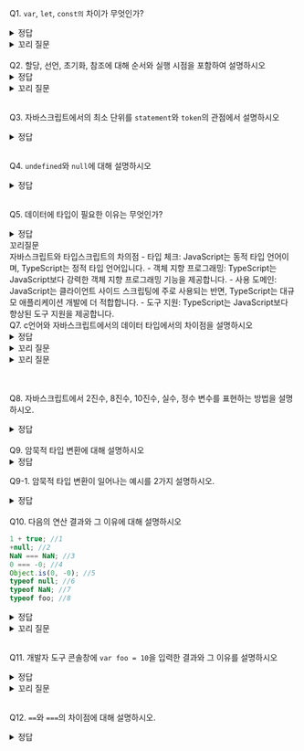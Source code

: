 Q1. `var`, `let`, `const의` 차이가 무엇인가?

<details>
<summary>정답</summary>

-   `var`: 함수 스코프를 가짐, 재선언&재할당 가능, 호이스팅에 영향을 받음<br>
-   `let`: 블록 스코프를 가짐, 재선언 불가, 재할당 가능<br>
-   `const` 블록 스코프를 가짐, 반드시 선언과 동시에 초기화를 해야 함, 재선언&재할당 불가능<br>
</details>
<details>
<summary>꼬리 질문</summary> 
&nbsp;&nbsp;Q1-1. 호이스팅에 관해 설명하시오
<details>
<summary>정답</summary>

> "인터프리터가 변수와 함수의 메모리 공간을 선언 전에 미리 할당하는 것" —— by [mdn](https://developer.mozilla.org/ko/docs/Glossary/Hoisting).

-   JavaScript가 컴파일 과정에서 모든 스코프를 탐색하며 변수에 대한 선언과 초기화를 분리하여 선언에 대한 메모리부터 할당하는 것 (선언만 코드의 최상단으로 옮기는 것과 비슷한 효과)<br>
-   호이스팅의 대상은 선언만, 초기화는 호이스팅되지 않음.
-   호이스팅 시 `var`는 `undefined`로 초기화, `let`/`const`는 초기화하지 않음

    -   따라서 var과 함수는 선언 전 사용 가능, `let`/`const`/`class`는 불가능<br>
    -   `let`/`const`에서 호이스팅된 부분과 실제 선언부 사이에서, 변수가 존재는 하지만 초기화되지 않은 부분을 TDZ(Temporal Dead Zone) 라고 함(이 때 변수 사용하면 `ReferenceError` 발생)
    -   `var`만 호이스팅의 대상인 것처럼 보일 수 있으나 `let`/`const`도 호이스팅 대상임
    </details>
    &nbsp;&nbsp;Q1-2. `var`를 사용함으로써 일어날 수 있는 문제에 대해 설명하시오
      <details>
      <summary>정답</summary>

    -   함수 스코프를 가지고 있기 때문에 의도치 않은 전역적 동작이 발생할 수 있다(스코프 관리가 어렵다)
    -   호이스팅으로 인해 변수 선언이 스코프 상단으로 옮겨지기 때문에 의도치 않은 동작이 발생할 수 있다
    -   재선언과 재할당이 가능하기 때문에 개발자가 의도하지 않은 변수의 재할당이 발생할 수 있다
      </details>
    </details>
    <br>
    Q2. 할당, 선언, 초기화, 참조에 대해 순서와 실행 시점을 포함하여 설명하시오
    <details>
    <summary>정답</summary>

-   선언: 메모리 공간을 할당받고 변수 이름과 메모리 주소를 연결하는 것, 자바스크립트 엔진이 런타임 이전에 소스코드를 평가할 때 실행됨(=호이스팅)
-   초기화(정의): 값을 저장할 메모리 공간을 할당받고 암묵적으로 `undefined`를 할당하는 것, 자바스크립트에서는 변수를 선언할 때 선언 단계화 초기화 단계가 같이 일어남
    -   정확히는 자바스크립트에서 변수의 선언 = 선언 단계(변수 이름을 등록해 자바스크립트 엔진에 변수의 존재를 알리는 것) + 초기화 단계, 자바스크립트에서는 변수를 선언하면 암묵적으로 정의가 이루어지기 때문에 구분이 모호함
-   할당: 만들어진 변수에 값을 대입하는 것, 런타임에 실행됨
-   참조: 런타임에 코드가 한 줄씩 실행되면서 변수나 함수에 접근하는 것, 런타임 시점
</details>
<details>
<summary>꼬리 질문</summary> 
&nbsp;&nbsp;Q2-1. 변수에 값을 재할당할 때 일어나는 일을 설명하시오
<details>
<summary>정답</summary>

&nbsp;&nbsp;&nbsp;&nbsp;새로운 메모리 공간을 할당받고 변수가 참조하던 메모리 주소값을 업데이트한다. 이전 메모리 주소에 있던 값은 참조하는 변수가 없으면 가비지콜렉터에 의해 메모리에서 해제된다.<br>
&nbsp;&nbsp;&nbsp;&nbsp;※`var`로 선언한 변수는 선언과 동시에 초기화되기 때문에 처음 할당하는 것도 사실 재할당이다

</details>
</details>
<br>

Q3. 자바스크립트에서의 최소 단위를 `statement`와 `token`의 관점에서 설명하시오

<details>
<summary>정답</summary>

-   `statement`: 자바스크립트에서 실행 가능한 최소 코드 단위. 보통 세미콜론(;)으로 끝나고 실행될 때 어떤 작업을 수행함
    ex. 변수 선언, 할당, 조건문, 반복문
-   `token`: 소스 코드에서 의미를 가지는 최소 단위. 자바스크립트 엔진은 코드를 분석할 때 토큰 단위로 분리하고, 이를 기반으로 파싱하여 문법적인 구조를 이해함
ex. 키워드, 식별자, 연산자
</details>
<br>

Q4. `undefined`와 `null`에 대해 설명하시오

<details>
<summary>정답</summary>

-   `undefined`: 타입이자 값. 자바스크립트 엔진이 변수를 초기화할 때 사용하는 값으로, 개발자가 할당하는 것은 지양
-   `null`: 타입이자 값. 변수에 값이 없다는 것을 의도적으로 명시할 때(이전에 참조하던 값을 더 이상 참조하지 않겠다는 뜻 -> 가비지콜렉션에 영향)나 함수가 유효한 값을 반환할 수 없는 경우 반환됨
</details>
<br>

Q5. 데이터에 타입이 필요한 이유는 무엇인가?

<details>
<summary>정답</summary>

-   값을 저장할 때 할당받을 메모리 공간의 크기 결정
-   값을 참조할 때 한 번에 읽어들여야 할 메모리 공간의 크기 판단
-   메모리에서 읽은 2진수를 어떻게 해석할지 결정
</details>

<summary>꼬리질문</summary> 
자바스크립트와 타입스크립트의 차의점
- 타입 체크: JavaScript는 동적 타입 언어이며, TypeScript는 정적 타입 언어입니다.
- 객체 지향 프로그래밍: TypeScript는 JavaScript보다 강력한 객체 지향 프로그래밍 기능을 제공합니다.
- 사용 도메인: JavaScript는 클라이언트 사이드 스크립팅에 주로 사용되는 반면, TypeScript는 대규모 애플리케이션 개발에 더 적합합니다.
- 도구 지원: TypeScript는 JavaScript보다 향상된 도구 지원을 제공합니다.
</details>

<br>
Q7. c언어와 자바스크립트에서의 데이터 타입에서의 차이점을 설명하시오

<details>
<summary>정답</summary> 
  
- C언어: 정적 타입 언어로, 명시적 타입 선언(변수 선언할 때 타입 함께 선언) 필요. 변수의 타입은 컴파일 시간에 타입 체크가 발생하면서 결정되고 실행 시간에는 변경되지 않음
- 자바스크립트: 동적 타입 언어. 값을 할당하는 시점에 타입이 동적으로 결정되고 실행 중에 변수의 타입을 동적으로 변경할 수 있음. 선언이 아닌 할당에 의해 타입이 결정되는 타입 추론이 발생.
</details>
<details>
<summary>꼬리 질문</summary> 
  Q7-1. 자바스크립트의 동적 타입 언어로서의 단점을 이야기하시오.

<details>
<summary>정답</summary> 
  
  - 값을 확인하기 전에는 타입을 확신할 수 없음
  - 개발자의 의도랑 상관없이 암묵적으로 타입이 변환될 수 있어 코드가 잘못 동작할 수 있음 -> 신뢰성이 설어짐
  - 실행 시간에 타입이 결정되기 때문에 코드의 복잡성이 증가할 수 있음
</details>
</details>
<details>
<summary>꼬리 질문</summary> 
  Q7-2. 자바스크립트와 타입스크립트의 차의점과 장단점을 아는만큼 설명해주세요

<details>
<summary>정답</summary> 
  
- JavaScript:
동적 타입 언어: JavaScript는 동적 타입 언어로, 변수의 타입을 선언하지 않고도 자유롭게 값을 할당할 수 있습니다. 이는 개발자에게 유연성을 제공하지만, 타입 오류가 발생할 수 있는 가능성도 있습니다.
브라우저에서 실행: JavaScript는 웹 브라우저 환경에서 동작하도록 설계되었습니다. 클라이언트 측 웹 개발에 주로 사용되며, 웹 페이지의 동적인 기능을 구현할 수 있습니다.
쉬운 학습 곡선: JavaScript는 배우기 쉽고 사용하기 간단한 문법을 갖고 있어 입문자에게 접근하기 쉽습니다.

-   TypeScript:
    정적 타입 언어: TypeScript는 정적 타입 언어로, 변수의 타입을 명시적으로 선언하고 컴파일 시간에 타입 검사를 수행합니다. 이를 통해 타입 관련 오류를 사전에 탐지할 수 있어 코드의 안정성과 유지 보수성을 향상시킵니다.
    타입 주석과 타입 추론: TypeScript는 변수와 함수의 매개변수, 반환 값 등에 대해 타입 주석을 명시적으로 추가할 수 있습니다. 또한, 타입 추론 기능을 통해 타입을 자동으로 추론하여 생략할 수 있는 경우도 있습니다.
    ES6+ 지원: TypeScript는 ECMAScript (ES) 표준에 기반하고 있으며, 최신 JavaScript 기능을 지원합니다. 이로 인해 강력한 객체지향 프로그래밍 패턴, 모듈화, 화살표 함수 등을 활용할 수 있습니다.
    대규모 프로젝트에 적합: TypeScript는 대규모 프로젝트에서 특히 유용합니다. 정적 타입 검사와 타입 주석을 통해 코드의 가독성과 유지 보수성을 높일 수 있으며, 풍부한 개발 환경과 도구 지원을 받을 수 있습니다.
    장단점을 요약하면 다음과 같습니다:

-   JavaScript의 장점:
    쉽게 학습하고 사용할 수 있는 문법과 개발 생태계
    브라우저에서 직접 실행되는 클라이언트 측 웹 개발에 적합
    JavaScript의 단점:

-   동적 타입 언어로 인한 타입 관련 오류 가능성
    대규모 프로젝트에서 코드의 안정성과 유지 보수성 부족
    TypeScript의 장점:

-   정적 타입 언어로 인한 코드의 안정성과 타입 관련 오류 사전 탐지
    ECMAScript 표준과 최신 JavaScript 기능 지원
    대규모 프로젝트에서 가독성과 유지 보수성 향상
    TypeScript의 단점:

-   학습 곡선이 존재하며 JavaScript에 비해 상대적으로 복잡한 문법
    컴파일 시간이 추가로 소요될 수 있음
    따라서 JavaScript는 빠른 프로토타이핑과 작은 규모의 프로젝트에 적합하며, TypeScript는 대규모 프로젝트 및 팀 협업에 더 적합한 선택입니다. 선택은 개발하는 프로젝트의 요구사항과 개발자의 선호도에 따라 달라질 수 있습니다.

</details>
</details>
<br>
<br>

Q8. 자바스크립트에서 2진수, 8진수, 10진수, 실수, 정수 변수를 표현하는 방법을 설명하시오.

<details>
<summary>정답</summary>

자바스크립트에서 모든 숫자는 64비트 부동소수점 형식으로 표현됨

-   2진수: `0b1010`
-   8진수: `0o10`
-   10진수(정수): `42`
-   실수: `3.14`
</details>
<br>
Q9. 암묵적 타입 변환에 대해 설명하시오

<details>
<summary>정답</summary> 
타입 강제 변환이라고도 함. 개발자의 의도와 관계없이 표현식을 평가하는 도중 자바스크립트 엔진에 의해 암묵적으로 타입이 변환되는 것. 
</details>

Q9-1. 암묵적 타입 변환이 일어나는 예시를 2가지 설명하시오.

<details>
<summary>정답</summary>

1. `!`이나 삼항 연산자 조건식은 불리언으로 변환해서 연산
2. 숫자 타입이 아닌 값에 `+` 연산하면 숫자로 변환해서 연산 수행
3. 문자열과 숫자에 대해 `+` 연산하면 문자열로 변환해서 연산
4. 비교연산자는 비교할 때 피연산자의 타입을 일치시키기 위해 암묵적 타입 변환
 </details>
 <br>
 Q10. 다음의 연산 결과와 그 이유에 대해 설명하시오

```javascript
1 + true; //1
+null; //2
NaN === NaN; //3
0 === -0; //4
Object.is(0, -0); //5
typeof null; //6
typeof NaN; //7
typeof foo; //8
```

<details>
<summary>정답</summary>

```javascript
1 + true; // 2 (+ 연산자의 암묵적 타입 변환)
+null; // 0 (위와 동일, null은 숫자 0으로 변환됨)
NaN === NaN; // false (NaN은 자신과 일치하지 않는 유일한 값)
0 === -0; // true
Object.is(0, -0); // false (Object.is 메서드는 0과 -0을 구별함)
typeof null; // "object" (자바스크립트의 첫번째 버그)
typeof NaN; // "number" (NaN은 숫자 데이터 타입!)
typeof foo; // "undefined" (foo라는 변수가 선언되지 않았으므로 "undefined"를 반환합니다.)
```

</details>

<details>
<summary>꼬리 질문</summary> 
  Q10-1. 위의 3번을 올바르게 평가하는 두가지 방법에 대해 설명하시오
<details>
<summary>정답</summary>

-   `Number.isNan(NaN)`, `isNan(NaN)`
-   `Object.is(NaN, NaN)`
</details>
</details>

<br>

Q11. 개발자 도구 콘솔창에 `var foo = 10`을 입력한 결과와 그 이유를 설명하시오

<details>
<summary>정답</summary>

<img width="142" alt="image" src="https://github.com/Jungle-JavaScript-Study/JavaScript/assets/70076564/f394faa1-edca-42a1-a489-ff38d6b54e97">

-   `var foo = 10`은 선언문이자 할당문
-   선언문 = 표현식이 아닌 문<br>
    할당문 = 표현식인 문<br>
    선언문+할당문 = 표현식이 아닌 문<br>
    위 문은 변수에 값을 할당하는 사이드이펙트가 있을 뿐, 어떠한 값이 평가되지는 않는다. 따라서 완료값이 돼서 `undefined`가 찍힘<br>
    +) return 뒤에 넣을 수 있으면 표현식인 문, 없으면 표현식이 아닌 문<br>
    참고자료) [Why does console.log say undefined, and then the correct value?](https://stackoverflow.com/questions/24342748/why-does-console-log-say-undefined-and-then-the-correct-value)
    <br>[console.log만 찍어도 undefined 나오는 이유](https://velog.io/@ingdol2/JS-console.log%EB%A7%8C-%EC%B0%8D%EC%96%B4%EB%8F%84-undefined-%EB%82%98%EC%98%A4%EB%8A%94-%EC%9D%B4%EC%9C%A0)
    </details>
    <details>
    <summary>꼬리 질문</summary> 
    &nbsp;&nbsp;Q11-1. 완료값이란 무엇인가?
    <details>
    <summary>정답</summary>

    크롬 개발자 도구에서 표현식이 아닌 문을 실행하면 언제나 `undefined`를 출력하는데, 이걸 완료값이라고 함. 표현식인 문을 실행하면 언제나 평가된 값을 반환.
    </details>
    </details>
    <br>

Q12. `==`와 `===`의 차이점에 대해 설명하시오.

<details>
<summary>정답</summary>

-   `==`: 피연산자들을 암묵적 타입 변환으로 타입을 일치시킨 뒤 값을 비교, 사용 지양
-   `===`: 피연산자의 타입과 값이 모두 같을 경우에만 `true`
</details>
